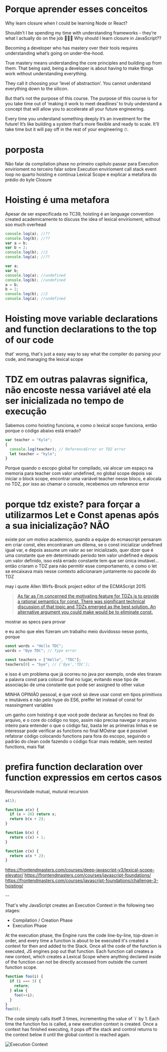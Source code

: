 # Porque aprender esses conceitos

Why learn closure when I could be learning Node or React?

Shouldn’t I be spending my time with understanding frameworks - they’re what I actually do on the job 👩🏽‍💻 Why should I learn closure in JavaScript??

Becoming a developer who has mastery over their tools requires understanding what’s going on under-the-hood.

True mastery means understanding the core principles and building up from them. That being said, being a developer is about having to make things work without understanding everything.

They call it choosing your ‘level of abstraction’. You cannot understand everything down to the silicon.

But that’s not the purpose of this course. The purpose of this course is for you take time out of ‘making it work to meet deadlines’ to truly understand a concept that will allow you to accelerate all your future engineering.

Every time you understand something deeply it’s an investment for the future! It’s like building a system that’s more flexible and ready to scale. It’ll take time but it will pay off in the rest of your engineering ⏱.

# porposta

Não falar da compilation phase no primeiro capitulo passar para Execution envirioment
no terceiro falar sobre Execution envirioment
call stack event loop
no quarto hoisting e continua
Lexical Scope e explicar a metafora do prédio do kyle
Closure

# Hoisting é uma metafora

Apesar de ser especificada no TC39, hoisting é an language convention created academicamente to discuss the idea of lexical envirioment, without soo much overhead

```js
console.log(a); //??
console.log(b); //??
var a = b;
var b = 2;
console.log(b); //2
console.log(a); //??
```

```js
var a;
var b;
console.log(a); //undefined
console.log(b); //undefined
a = b;
b = 2;
console.log(b); //2
console.log(a); //undefined
```

# Hoisting move variable declarations and function declarations to the top of our code

that' worng, that's just a easy way to say what the compiler do parsing your code, and managing the lexical scope

# TDZ em outras palavras significa, não encoste nessa variável até ela ser inicializada no tempo de execução

Sabemos como hoisting funciona, e como o lexical scope funciona, então porque o código abaixo está errado?

```js
var teacher = "Kyle";
{
  console.log(teacher); // ReferenceError or TDZ error
  let teacher = "kyle";
}
```

Porque quando o escopo global for compilado, vai alocar um espaço na memoria para teacher com valor undefined, no global scope
depois vai iniciar o block scope, encontrar uma variável teacher nesse bloco, e alocala no TDZ, por isso ao chamar o console, recebemos um reference error

# porque tdz existe? para forçar a utilizarmos Let e Const apenas após a sua inicialização? NÃO

existe por um motivo academico, quando a equipe do ecmascript pensaram em criar const, eles encontraram um dilema, se o const inicializar undefined igual var, e depois assume um valor ao ser inicializado, quer dizer que é uma constante que em determinado periodo tem valor undefined e depois um valor definido, isso está errado constante tem que ser única imutável...
então criaram o TDZ para não permitir esse comportamento, e como o let se encaixava mais nesse contexto adicionaram juntamente no pacode do TDZ

may i quote Allen Wirfs-Brock project editor of the ECMAScript 2015

> [As far as I'm concerned the motivating feature for TDZs is to provide a rational semantics for const. There was significant technical discussion of that topic and TDZs emerged as the best solution. An alternative argument you could make would be to eliminate const.](https://mail.mozilla.org/pipermail/es-discuss/2012-September/024996.html)

mostrar as specs para provar

e eu acho que eles fizeram um trabalho meio duvidosso nesse ponto, porque

```js
const words = "Hello TDC";
words = "Bye TDC"; // Type error

const teachers = ["Hello", "TDC"];
teachers[0] = "bye"; // ['Bye','TDC'];
```

e isso é um problema que já ocorreu no java por exemplo, onde eles tiraram a palavra const para colocar final no lugar, evitando esse tipo de associação de uma constante que pode ser assigned to other value

MINHA OPINIÃO pessoal, é que você só deve usar const em tipos primitivos e imutáveis e não pelo hype do ES6, preffer let instead of const for reassingment variables

um ganho com hoisting é que você pode declarar as funções no final do arquivo, e o core do código no topo, assim não precisa navegar o arquivo inteiro para entender o que o código faz, basta ler as primeiras linhas e se interessar pode verificar as functions no final
MOstrar que é possível refatorar código colocando functions para fora do escopo, seguindo o padrão do clean code fazendo o código ficar mais redable, sem nested functions, mais flat

# prefira function declaration over function expressios em certos casos

Recursividade mutual, mutural recursion

```js
a(1);

function a(x) {
  if (x > 20) return x;
  return b(x + 2);
}

function b(x) {
  return c(x) + 1;
}

function c(x) {
  return a(x * 2);
}
```

https://frontendmasters.com/courses/deep-javascript-v3/lexical-scope-elevator/
https://frontendmasters.com/courses/javascript-foundations/
https://frontendmasters.com/courses/javascript-foundations/challenge-3-hoisting/

--

That's why JavaScript creates an Execution Context in the following two stages:

- Compilation / Creation Phase
- Execution Phase

At the execution phase, the Engine runs the code line-by-line, top-down in order, and every time a function is about to be executed it's created a context for then and added to the Stack. Once all the code of the function is executed, JS engines pop out that function. Each function call creates a new context, which creates a Lexical Scope where anything declared inside of the function can not be directly accessed from outside the current function scope.

```js
function foo(i) {
  if (i === 3) {
    return;
  } else {
    foo(++i);
  }
}
foo(0);
```

The code simply calls itself 3 times, incrementing the value of ´i´ by 1. Each time the function foo is called, a new execution context is created. Once a context has finished executing, it pops off the stack and control returns to the context below it until the global context is reached again.

![Execution Context](https://davidshariff.com/blog/wp-content/uploads/2012/06/es1.gif)
